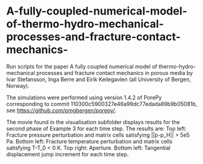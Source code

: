 # A-fully-coupled-numerical-model-of-thermo-hydro-mechanical-processes-and-fracture-contact-mechanics-
Run scripts for the paper A fully coupled numerical model of thermo-hydro-mechanical processes and fracture contact mechanics in porous media by Ivar Stefansson, Inga Berre and Eirik Keilegavlen (all University of Bergen, Norway).

The simulations were performed using version 1.4.2 of PorePy corresponding to commit 110300c5900327e46a99dc77edada89b9b05081b, see https://github.com/pmgbergen/porepy/.

The movie found in the visualisation subfolder displays results for the second phase of Example 3 for each time step.
The results are:
	Top left: Fracture pressure perturbation and matrix cells satisfying ||p-p_H|| > 5e5 Pa.
	Bottom left: Fracture temperature perturbation and matrix cells satisfying T-T_0 < 0 K.
	Top right: Aperture.
	Bottom left: Tangential displacement jump increment for each time step.